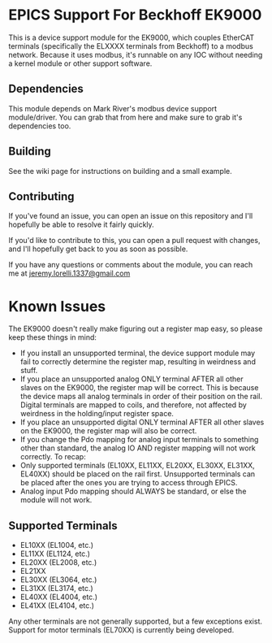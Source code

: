 # EPICS Support For Beckhoff EK9000

This is a device support module for the EK9000, which couples EtherCAT terminals (specifically the ELXXXX terminals from Beckhoff) to a modbus network.
Because it uses modbus, it's runnable on any IOC without needing a kernel module or other support software.

## Dependencies

This module depends on Mark River's modbus device support module/driver. You can grab that from here and make sure to grab it's dependencies too.

## Building

See the wiki page for instructions on building and a small example.

## Contributing

If you've found an issue, you can open an issue on this repository and I'll hopefully be able to resolve it fairly quickly.

If you'd like to contribute to this, you can open a pull request with changes, and I'll hopefully get back to you as soon as possible.

If you have any questions or comments about the module, you can reach me at jeremy.lorelli.1337@gmail.com

# Known Issues

The EK9000 doesn't really make figuring out a register map easy, so please keep these things in mind:

* If you install an unsupported terminal, the device support module may fail to correctly determine the register map, resulting in weirdness and stuff.
* If you place an unsupported analog ONLY terminal AFTER all other slaves on the EK9000, the register map will be correct. This is because the device maps all analog terminals in order of their position on the rail. Digital terminals are mapped to coils, and therefore, not affected by weirdness in the holding/input register space.
* If you place an unsupported digital ONLY terminal AFTER all other slaves on the EK9000, the register map will also be correct.
* If you change the Pdo mapping for analog input terminals to something other than standard, the analog IO AND register mapping will not work correctly.
To recap:
* Only supported terminals (EL10XX, EL11XX, EL20XX, EL30XX, EL31XX, EL40XX) should be placed on the rail first. Unsupported terminals can be placed after the ones you are trying to access through EPICS.
* Analog input Pdo mapping should ALWAYS be standard, or else the module will not work.

## Supported Terminals

* EL10XX (EL1004, etc.)
* EL11XX (EL1124, etc.)
* EL20XX (EL2008, etc.)
* EL21XX
* EL30XX (EL3064, etc.)
* EL31XX (EL3174, etc.)
* EL40XX (EL4004, etc.)
* EL41XX (EL4104, etc.)

Any other terminals are not generally supported, but a few exceptions exist.
Support for motor terminals (EL70XX) is currently being developed.
